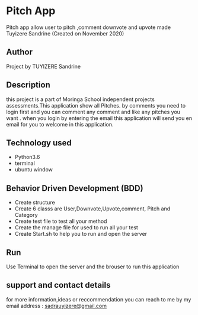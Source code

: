 # Pitch App 
Pitch app allow user to pitch ,comment downvote and upvote  made Tuyizere Sandrine (Created on  November 2020)

## Author
Project by TUYIZERE Sandrine

## Description

 this project is a part of Moringa School independent projects assessments.This application show all Pitches. by comments you need to login first and you can comment any comment and like any pitches you want . when you login by entering the email this application will send you en email for you to welcome in this application.


 ## Technology used
* Python3.6
* terminal
* ubuntu window


## Behavior Driven Development (BDD)

* Create structure 
* Create 6 classs are User,Downvote,Upvote,comment, Pitch and Category
* Create test file to test all your method
* Create the manage file for used to run all your test
* Create Start.sh to help you to run and open the server


## Run

Use Terminal to open the server and the brouser to run this application

## support and contact details

for more information,ideas or reccommendation you can reach to me by my email address : sadrauyizere@gmail.com